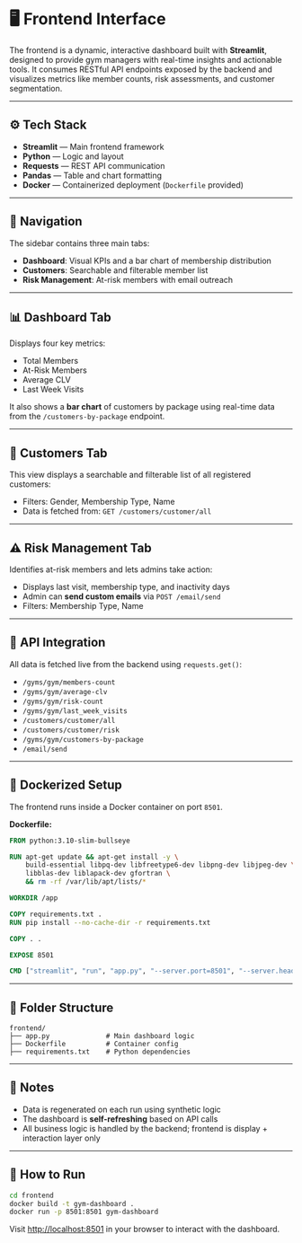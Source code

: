 # 🖥️ Frontend Interface

The frontend is a dynamic, interactive dashboard built with **Streamlit**, designed to provide gym managers with real-time insights and actionable tools. It consumes RESTful API endpoints exposed by the backend and visualizes metrics like member counts, risk assessments, and customer segmentation.

---

## ⚙️ Tech Stack

- **Streamlit** — Main frontend framework
- **Python** — Logic and layout
- **Requests** — REST API communication
- **Pandas** — Table and chart formatting
- **Docker** — Containerized deployment (`Dockerfile` provided)

---

## 🧭 Navigation

The sidebar contains three main tabs:

- **Dashboard**: Visual KPIs and a bar chart of membership distribution
- **Customers**: Searchable and filterable member list
- **Risk Management**: At-risk members with email outreach

---

## 📊 Dashboard Tab

Displays four key metrics:
- Total Members
- At-Risk Members
- Average CLV
- Last Week Visits

It also shows a **bar chart** of customers by package using real-time data from the `/customers-by-package` endpoint.

---

## 👥 Customers Tab

This view displays a searchable and filterable list of all registered customers:
- Filters: Gender, Membership Type, Name
- Data is fetched from: `GET /customers/customer/all`

---

## ⚠️ Risk Management Tab

Identifies at-risk members and lets admins take action:
- Displays last visit, membership type, and inactivity days
- Admin can **send custom emails** via `POST /email/send`
- Filters: Membership Type, Name

---

## 🔌 API Integration

All data is fetched live from the backend using `requests.get()`:
- `/gyms/gym/members-count`
- `/gyms/gym/average-clv`
- `/gyms/gym/risk-count`
- `/gyms/gym/last_week_visits`
- `/customers/customer/all`
- `/customers/customer/risk`
- `/gyms/gym/customers-by-package`
- `/email/send`

---

## 🐳 Dockerized Setup

The frontend runs inside a Docker container on port `8501`.

**Dockerfile:**
```dockerfile
FROM python:3.10-slim-bullseye

RUN apt-get update && apt-get install -y \
    build-essential libpq-dev libfreetype6-dev libpng-dev libjpeg-dev \
    libblas-dev liblapack-dev gfortran \
    && rm -rf /var/lib/apt/lists/*

WORKDIR /app

COPY requirements.txt .
RUN pip install --no-cache-dir -r requirements.txt

COPY . .

EXPOSE 8501

CMD ["streamlit", "run", "app.py", "--server.port=8501", "--server.headless=true", "--server.runOnSave=true"]
```

---

## 📂 Folder Structure

```
frontend/
├── app.py              # Main dashboard logic
├── Dockerfile          # Container config
├── requirements.txt    # Python dependencies
```

---

## 🧪 Notes

- Data is regenerated on each run using synthetic logic
- The dashboard is **self-refreshing** based on API calls
- All business logic is handled by the backend; frontend is display + interaction layer only

---

## 🚀 How to Run

```bash
cd frontend
docker build -t gym-dashboard .
docker run -p 8501:8501 gym-dashboard
```

Visit [http://localhost:8501](http://localhost:8501) in your browser to interact with the dashboard.